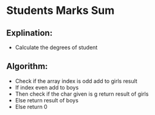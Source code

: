 # Students Marks Sum

 ## Explination:
  - Calculate the degrees of student
  
 ## Algorithm:
  - Check if the array index is odd add to girls result
  - If index even add to boys
  - Then check if the char given is g return result of girls
  - Else return result of boys
  - Else return 0
 
